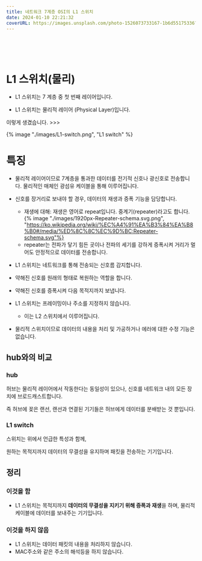 ```yaml
---
title: 네트워크 7계층 OSI의 L1 스위치 
date: 2024-01-10 22:21:32
coverURL: https://images.unsplash.com/photo-1526073733167-1b6d55175336?q=80&w=1470&auto=format&fit=crop&ixlib=rb-4.0.3&ixid=M3wxMjA3fDB8MHxwaG90by1wYWdlfHx8fGVufDB8fHx8fA%3D%3D
---
```

<br />
<br />
<br />

# L1 스위치(물리)

- L1 스위치는 7 계층 중 첫 번째 레이어입니다.

- L1 스위치는 물리적 레이어 (Physical Layer)입니다.

이렇게 생겼습니다. >>>

{% image "./images/L1-switch.png", "L1 switch" %}

# 특징

- 물리적 레이어이므로 7계층을 통과한 데이터를 전기적 신호나 광신호로 전송합니다. 물리적인 매체인 광섬유 케이블을 통해 이루어집니다.

- 신호를 장거리로 보내야 할 경우, 데이터의 재생과 증폭 기능을 담당합니다.
  - 재생에 대해: 재생은 영어로 repeat입니다. 중계기(repeater)라고도 합니다.
  {% image "./images/1920px-Repeater-schema.svg.png", "https://ko.wikipedia.org/wiki/%EC%A4%91%EA%B3%84%EA%B8%B0#/media/%ED%8C%8C%EC%9D%BC:Repeater-schema.svg"%} 
  - repeater는 전파가 닿기 힘든 곳이나 전파의 세기를 강하게 증폭시켜 거리가 멀어도 안정적으로 데이터를 전송합니다.
- L1 스위치는 네트워크를 통해 전송되는 신호름 감지합니다.
- 약해진 신호를 원래의 형태로 복원하는 역할을 합니다.
- 약해진 신호를 증폭시켜 다음 목적지까지 보냅니다.
- L1 스위치는 프레이밍이나 주소를 지정하지 않습니다.
  - 이는 L2 스위치에서 이루어집니다.
- 물리적 스위치이므로 데이터의 내용을 처리 및 가공하거나 에러에 대한 수정 기능은 없습니다.

## hub와의 비교

### hub

허브는 물리적 레이어에서 작동한다는 동일성이 있으나,
신호를 네트워크 내의 모든 장치에 브로드캐스트합니다.

즉 허브에 꽂은 랜선, 랜선과 연결된 기기들은 허브에게 데이터를
분배받는 것 뿐입니다.

### L1 switch

스위치는 위에서 언급한 특성과 함께,

원하는 목적지까지 데이터의 무결성을 유지하며 패킷을 전송하는 기기입니다.


## 정리

### 이것을 함
- L1 스위치는 목적지까지 **데이터의 무결성을 지키기 위해
  증폭과 재생**을 하며, 물리적 케이블에 데이터를 보내주는 기기입니다.


### 이것을 하지 않음
-  L1 스위치는 데이터 패킷의 내용을 처리하지 않습니다.
-  MAC주소와 같은 주소의 해석등을 하지 않습니다.
  





